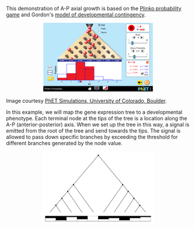This demonstration of A-P axial growth is based on the [Plinko probability game](https://phet.colorado.edu/en/simulation/plinko-probability) and Gordon's [model of developmental contingency](https://books.google.com/books/about/The_Hierarchical_Genome_and_Differentiat.html?id=KcmSteToLQAC&printsec=frontcover&source=kp_read_button#v=onepage&q&f=false).  
  
<p align="center">
  <img width="300" height="188" src="https://github.com/devoworm/Triangular-State-Machines-TSM/blob/master/A-P%20segmentation%20Plinko%20tree/plinko-probability-600.png">
</p>

Image courtesy [PhET Simulations, University of Colorado, Boulder](https://en.wikipedia.org/wiki/PhET_Interactive_Simulations).

In this example, we will map the gene expression tree to a developmental phenotype. Each terminal node at the tips of the tree is a location along the A-P (anterior-posterior) axis. When we set up the tree in this way, a signal is emitted from the root of the tree and send towards the tips. The signal is allowed to pass down specific branches by exceeding the threshold for different branches generated by the node value.
  
<p align="center">
  <img width="305" height="199" src="A-P segmentation Plinko tree/binary-gene-expression-tree-with-AP-phenotype.png">
</p>
